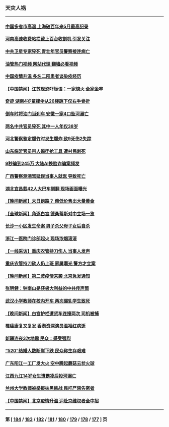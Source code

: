 ### 天灾人祸
---
#### [中国多省市高温 上海破百年来5月最高纪录](../../pages/ncid280/n14005794.md?05300445) 
#### [河南高速收费站拦截上百台收割机 引发关注](../../pages/ncid280/n14005501.md?05300445) 
#### [中共卫星专家猝死 青壮年官员警察接连病亡](../../pages/ncid280/n14005090.md?05300445) 
#### [油管热门视频 网站代理 翻墙必看视频](http://138.2.39.72:81/youtube.html?epic-marker?05300445)
#### [中国疫情升温 多名二阳患者谈染疫经历](../../pages/ncid280/n14004993.md?05300445) 
#### [【中国禁闻】江苏现恐吓标语：一家烧火 全家坐牢](../../pages/ncid280/n14004740.md?05300445) 
#### [奇迹 湖南4岁童撑伞从26楼跳下仅右手骨折](../../pages/ncid280/n14004956.md?05300445) 
#### [倒车时将油门当刹车 安徽一家4口坠河溺亡](../../pages/ncid280/n14004922.md?05300445) 
#### [两名中共官员猝死 其中一人年仅38岁](../../pages/ncid280/n14004861.md?05300445) 
#### [河北警察鉴定爆竹时发生爆炸 致9死伤2失踪](../../pages/ncid280/n14004849.md?05300445) 
#### [山东临沂官员带人逼迁抢工具 遭村民刺死](../../pages/ncid280/n14004247.md?05300445) 
#### [9秒骗到245万 大陆AI换脸诈骗案频发](../../pages/ncid280/n14004504.md?05300445) 
#### [广西警察测酒驾延误当事人就医 导致死亡](../../pages/ncid280/n14004494.md?05300445) 
#### [湖北宜昌载42人大巴车侧翻 现场画面曝光](../../pages/ncid280/n14004463.md?05300445) 
#### [【晚间新闻】末日跑路？ 俄低价售出大量黄金](../../pages/ncid280/n14004469.md?05300445) 
#### [【全球新闻】角逐白宫 德桑蒂斯对中立场一览](../../pages/ncid280/n14004471.md?05300445) 
#### [长沙一小区发生命案 男子杀父母子女后自杀](../../pages/ncid280/n14004457.md?05300445) 
#### [浙江一医院门诊部起火 现场浓烟滚滚](../../pages/ncid280/n14004257.md?05300445) 
#### [【一线采访】重庆农管持刀伤人 当事人发声](../../pages/ncid280/n14003843.md?05300445) 
#### [重庆农管持刀砍人仍上班 家属曝光 警方才立案](../../pages/ncid280/n14003842.md?05300445) 
#### [【晚间新闻】第二波疫情来袭 北京急发通知](../../pages/ncid280/n14003275.md?05300445) 
#### [张明健：钟南山是获极大利益的中共传声筒](../../pages/ncid280/n14003265.md?05300445) 
#### [武汉小学教师在校内开车 两次碾轧学生致死](../../pages/ncid280/n14003100.md?05300445) 
#### [【晚间新闻】白宫护栏遭货车连撞两次 司机被捕](../../pages/ncid280/n14003064.md?05300445) 
#### [罹癌康复又复发 香港资深演员温裕红病逝](../../pages/ncid280/n14002621.md?05300445) 
#### [新疆连夜3次地震 民众：感受强烈](../../pages/ncid280/n14002640.md?05300445) 
#### [“520”结婚人数断崖下跌 民众称生存艰难](../../pages/ncid280/n14002424.md?05300445) 
#### [广东阳江一工厂发大火 空中腾起蘑菇云状火球](../../pages/ncid280/n14002102.md?05300445) 
#### [江西九江14岁女生遭霸凌后投河溺亡](../../pages/ncid280/n14002439.md?05300445) 
#### [兰州大学教师被举报抹黑韩战 民吁严惩告密者](../../pages/ncid280/n14002420.md?05300445) 
#### [【中国禁闻】北京疫情升温 沪赴京维权者全中招](../../pages/ncid280/n14002056.md?05300445) 

---
#### 第 [ [184](./184.md?05300445) / [183](./183.md?05300445) / [182](./182.md?05300445) / [181](./181.md?05300445) / [180](./180.md?05300445) / [179](./179.md?05300445) / [178](./178.md?05300445) / [177](./177.md?05300445) ] 页
